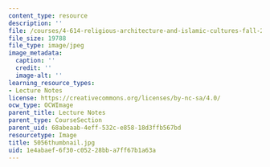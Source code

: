 ```yaml
---
content_type: resource
description: ''
file: /courses/4-614-religious-architecture-and-islamic-cultures-fall-2002/1e4abaef6f30c05228bba7ff67b1a63a_5056thumbnail.jpg
file_size: 19788
file_type: image/jpeg
image_metadata:
  caption: ''
  credit: ''
  image-alt: ''
learning_resource_types:
- Lecture Notes
license: https://creativecommons.org/licenses/by-nc-sa/4.0/
ocw_type: OCWImage
parent_title: Lecture Notes
parent_type: CourseSection
parent_uid: 68abeaab-4eff-532c-e858-18d3ffb567bd
resourcetype: Image
title: 5056thumbnail.jpg
uid: 1e4abaef-6f30-c052-28bb-a7ff67b1a63a
---
```

